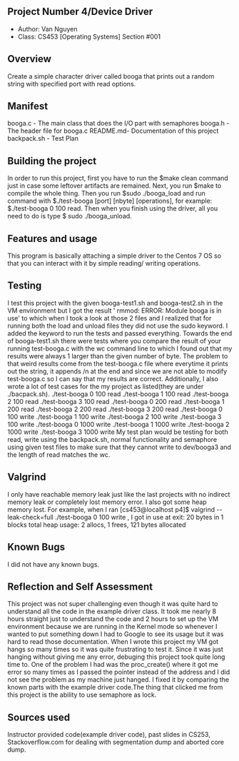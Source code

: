 ## Project Number 4/Device Driver

* Author: Van Nguyen
* Class: CS453 [Operating Systems] Section #001

## Overview
Create a simple character driver called booga that prints out a random string with specified port with read options. 

## Manifest
booga.c - The main class that does the I/O part with semaphores
booga.h - The header file for booga.c
README.md- Documentation of this project
backpack.sh - Test Plan

## Building the project
In order to run this project, first you have to run the $make clean command just in case some leftover artifacts are remained. Next, you run $make to compile the whole thing. Then you run $sudo ./booga_load and run command with $./test-booga [port] [nbyte] [operations], for example:
$./test-booga 0 100 read. Then when you finish using the driver, all you need to do is type $ sudo ./booga_unload. 

## Features and usage
This program is basically attaching a simple driver to the Centos 7 OS so that you can interact with it by simple reading/ writing operations. 

## Testing
I test this project with the given booga-test1.sh and booga-test2.sh in the VM environment but I got the result ' rmmod: ERROR: Module booga is in use' to which when I took a look at those 2 files and I realized that for running both the load and unload files they did not use the sudo keyword. I added the keyword to run the tests and passed everything. Towards the end of booga-test1.sh there were tests where you compare the result of your running test-booga.c with the wc command line to which I found out that my results were always 1 larger than the given number of byte. The problem to that weird results come from the test-booga.c file where everytime it prints out the string, it appends /n at the end and since we are not able to modify test-booga.c so I can say that my results are correct. Additionally, I also wrote a lot of test cases for the my project as listed(they are under ./bacpack.sh).
./test-booga 0 100 read
./test-booga 1 100 read
./test-booga 2 100 read
./test-booga 3 100 read
./test-booga 0 200 read
./test-booga 1 200 read
./test-booga 2 200 read
./test-booga 3 200 read
./test-booga 0 100 write
./test-booga 1 100 write
./test-booga 2 100 write
./test-booga 3 100 write
./test-booga 0 1000 write
./test-booga 1 1000 write
./test-booga 2 1000 write
./test-booga 3 1000 write
My test plan would be testing for both read, write using the backpack.sh, normal functionality and semaphore using given test files to make sure that they cannot write to dev/booga3 and the length of read matches the wc.

## Valgrind
I only have reachable memory leak just like the last projects with no indirect memory leak or completely lost memory error. I also got some heap memory lost. For example, when I ran [cs453@localhost p4]$ valgrind --leak-check=full ./test-booga 0 100 write , I got 
 in use at exit: 20 bytes in 1 blocks
 total heap usage: 2 allocs, 1 frees, 121 bytes allocated

## Known Bugs
I did not have any known bugs.

## Reflection and Self Assessment
This project was not super challenging even though it was quite hard to understand all the code in the example driver class. It took me nearly 8 hours straight just to understand the code and 2 hours to set up the VM environment because we are running in the Kernel mode so whenever I wanted to put something down I had to Google to see its usage but it was  hard to read those documentation. When I wrote this project my VM got hangs so many times so it was quite frustrating to test it. Since it was just hanging without giving me any error, debuging this project took quite long time to. One of the problem I had was the proc_create() where it got me error so many times as I passed the pointer instead of the address and I did not see the problem as my machine just hanged. I fixed it by comparing the known parts with the example driver code.The thing that clicked me from this project is the ability to use semaphore as lock.

## Sources used
Instructor provided code(example driver code), past slides in CS253, Stackoverflow.com for dealing with segmentation dump and aborted core dump.